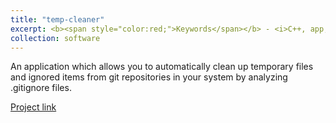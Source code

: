 ```yaml
---
title: "temp-cleaner"
excerpt: <b><span style="color:red;">Keywords</span></b> - <i>C++, app, utility</i>. <br/><br/>An app to automatically clean up temporary files and ignored items from git repositories in your system by analyzing .gitignore files.
collection: software
---
```


An application which allows you to automatically clean up temporary files and ignored items from git repositories in your system by analyzing .gitignore files.

[Project link](https://github.com/JustWhit3/temp-cleaner)
